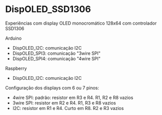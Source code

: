 # DispOLED_SSD1306
Experiências com display OLED monocromático 128x64 com controlador SSD1306

Arduino

* DispOLED_I2C: comunicação I2C
* DispOLED_SPI3: comunicação "3wire SPI"
* DispOLED_SPI4: comunicação "4wire SPI"

Raspberry

* DispOLED_I2C: comunicação I2C

Configuração dos displays com 6 ou 7 pinos:
* 4wire SPI: padrão: resistor em R3 e R4. R1, R2 e R8 vazios
* 3wire SPI: resistor em R2 e R4. R1, R3 e R8 vazios
* I2C: resistor em R1 e R4. Curto em R8. R2 e R3 vazios

